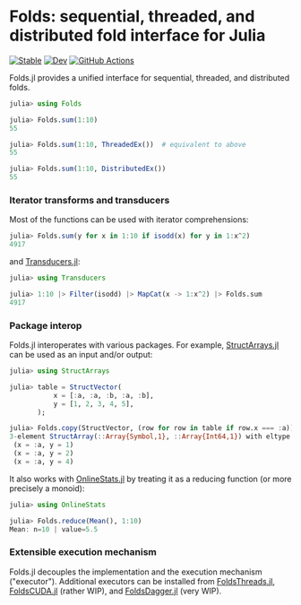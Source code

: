 # Folds: sequential, threaded, and distributed fold interface for Julia

[![Stable](https://img.shields.io/badge/docs-stable-blue.svg)](https://juliafolds.github.io/Folds.jl/stable)
[![Dev](https://img.shields.io/badge/docs-dev-blue.svg)](https://juliafolds.github.io/Folds.jl/dev)
[![GitHub Actions](https://github.com/JuliaFolds/Folds.jl/workflows/Run%20tests/badge.svg)](https://github.com/JuliaFolds/Folds.jl/actions?query=workflow%3A%22Run+tests%22)

Folds.jl provides a unified interface for sequential, threaded, and
distributed folds.

```julia
julia> using Folds

julia> Folds.sum(1:10)
55

julia> Folds.sum(1:10, ThreadedEx())  # equivalent to above
55

julia> Folds.sum(1:10, DistributedEx())
55
```

### Iterator transforms and transducers

Most of the functions can be used with iterator comprehensions:

```julia
julia> Folds.sum(y for x in 1:10 if isodd(x) for y in 1:x^2)
4917
```

and [Transducers.jl](https://github.com/JuliaFolds/Transducers.jl):

```julia
julia> using Transducers

julia> 1:10 |> Filter(isodd) |> MapCat(x -> 1:x^2) |> Folds.sum
4917
```

### Package interop

Folds.jl interoperates with various packages. For example,
[StructArrays.jl](https://github.com/JuliaArrays/StructArrays.jl) can be used as
an input and/or output:

```julia
julia> using StructArrays

julia> table = StructVector(
           x = [:a, :a, :b, :a, :b],
           y = [1, 2, 3, 4, 5],
       );

julia> Folds.copy(StructVector, (row for row in table if row.x === :a))
3-element StructArray(::Array{Symbol,1}, ::Array{Int64,1}) with eltype NamedTuple{(:x, :y),Tuple{Symbol,Int64}}:
 (x = :a, y = 1)
 (x = :a, y = 2)
 (x = :a, y = 4)
```

It also works with [OnlineStats.jl](https://github.com/joshday/OnlineStats.jl)
by treating it as a reducing function (or more precisely a monoid):

```julia
julia> using OnlineStats

julia> Folds.reduce(Mean(), 1:10)
Mean: n=10 | value=5.5
```

### Extensible execution mechanism

Folds.jl decouples the implementation and the execution mechanism
("executor"). Additional executors can be installed from
[FoldsThreads.jl](https://github.com/JuliaFolds/FoldsThreads.jl),
[FoldsCUDA.jl](https://github.com/JuliaFolds/FoldsCUDA.jl) (rather WIP), and
[FoldsDagger.jl](https://github.com/JuliaFolds/FoldsDagger.jl) (very WIP).
